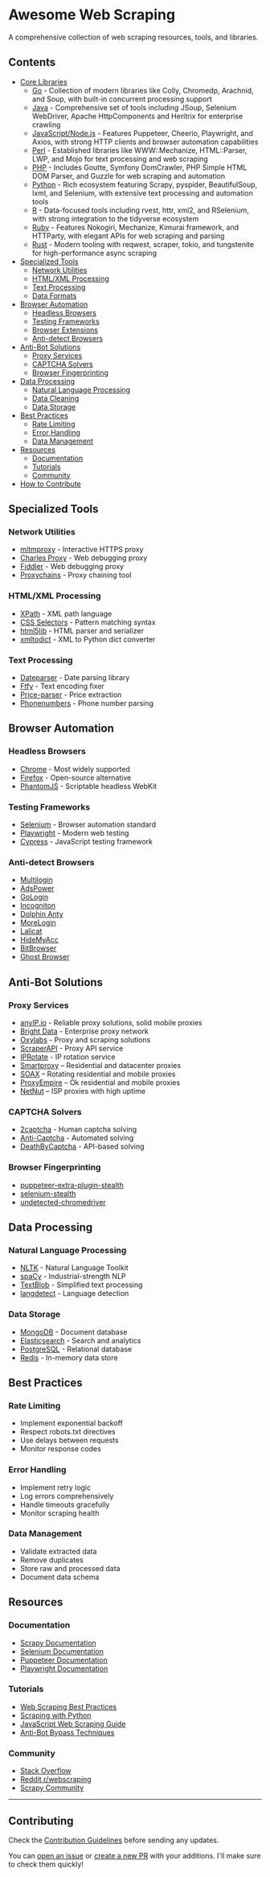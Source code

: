 # Awesome Web Scraping

A comprehensive collection of web scraping resources, tools, and libraries.

## Contents

- [Core Libraries](#core-libraries)
  - [Go](go.md) - Collection of modern libraries like Colly, Chromedp, Arachnid, and Soup, with built-in concurrent processing support
  - [Java](java.md) - Comprehensive set of tools including JSoup, Selenium WebDriver, Apache HttpComponents and Heritrix for enterprise crawling
  - [JavaScript/Node.js](javascript.md) - Features Puppeteer, Cheerio, Playwright, and Axios, with strong HTTP clients and browser automation capabilities
  - [Perl](perl.md) - Established libraries like WWW::Mechanize, HTML::Parser, LWP, and Mojo for text processing and web scraping
  - [PHP](php.md) - Includes Goutte, Symfony DomCrawler, PHP Simple HTML DOM Parser, and Guzzle for web scraping and automation
  - [Python](python.md) - Rich ecosystem featuring Scrapy, pyspider, BeautifulSoup, lxml, and Selenium, with extensive text processing and automation tools
  - [R](r.md) - Data-focused tools including rvest, httr, xml2, and RSelenium, with strong integration to the tidyverse ecosystem
  - [Ruby](ruby.md) - Features Nokogiri, Mechanize, Kimurai framework, and HTTParty, with elegant APIs for web scraping and parsing
  - [Rust](rust.md) - Modern tooling with reqwest, scraper, tokio, and tungstenite for high-performance async scraping
- [Specialized Tools](#specialized-tools)
  - [Network Utilities](#network-utilities)
  - [HTML/XML Processing](#htmlxml-processing)
  - [Text Processing](#text-processing)
  - [Data Formats](#data-formats)
- [Browser Automation](#browser-automation)
  - [Headless Browsers](#headless-browsers)
  - [Testing Frameworks](#testing-frameworks)
  - [Browser Extensions](#browser-extensions)
  - [Anti-detect Browsers](#anti-detect-browsers)
- [Anti-Bot Solutions](#anti-bot-solutions)
  - [Proxy Services](#proxy-services)
  - [CAPTCHA Solvers](#captcha-solvers)
  - [Browser Fingerprinting](#browser-fingerprinting)
- [Data Processing](#data-processing)
  - [Natural Language Processing](#natural-language-processing)
  - [Data Cleaning](#data-cleaning)
  - [Data Storage](#data-storage)
- [Best Practices](#best-practices)
  - [Rate Limiting](#rate-limiting)
  - [Error Handling](#error-handling)
  - [Data Management](#data-management)
- [Resources](#resources)
  - [Documentation](#documentation)
  - [Tutorials](#tutorials)
  - [Community](#community)
- [How to Contribute](#Contributing)

## Specialized Tools

### Network Utilities
* [mitmproxy](https://mitmproxy.org/) - Interactive HTTPS proxy
* [Charles Proxy](https://www.charlesproxy.com/) - Web debugging proxy
* [Fiddler](https://www.telerik.com/fiddler) - Web debugging proxy
* [Proxychains](https://github.com/haad/proxychains) - Proxy chaining tool

### HTML/XML Processing
* [XPath](https://www.w3.org/TR/xpath-31/) - XML path language
* [CSS Selectors](https://www.w3.org/TR/selectors-4/) - Pattern matching syntax
* [html5lib](https://github.com/html5lib/) - HTML parser and serializer
* [xmltodict](https://github.com/martinblech/xmltodict) - XML to Python dict converter

### Text Processing
* [Dateparser](https://github.com/scrapinghub/dateparser) - Date parsing library
* [Ftfy](https://github.com/LuminosoInsight/python-ftfy) - Text encoding fixer
* [Price-parser](https://github.com/scrapinghub/price-parser) - Price extraction
* [Phonenumbers](https://github.com/daviddrysdale/python-phonenumbers) - Phone number parsing

## Browser Automation

### Headless Browsers
* [Chrome](https://www.google.com/chrome/browser/) - Most widely supported
* [Firefox](https://www.mozilla.org/firefox/) - Open-source alternative
* [PhantomJS](https://phantomjs.org/) - Scriptable headless WebKit

### Testing Frameworks
* [Selenium](https://www.selenium.dev/) - Browser automation standard
* [Playwright](https://playwright.dev/) - Modern web testing
* [Cypress](https://www.cypress.io/) - JavaScript testing framework

### Anti-detect Browsers
* [Multilogin](https://multilogin.com)
* [AdsPower ](https://www.adspower.com)
* [GoLogin](https://gologin.com)
* [Incogniton](https://incogniton.com)
* [Dolphin Anty](https://dolphin-anty.com)
* [MoreLogin](https://www.morelogin.com)
* [Lalicat](https://www.lalicat.com)
* [HideMyAcc](https://hidemyacc.com)
* [BitBrowser](https://www.bitbrowser.net)
* [Ghost Browser](https://ghostbrowser.com)

## Anti-Bot Solutions

### Proxy Services
* [anyIP.io](https://anyip.io/) - Reliable proxy solutions, solid mobile proxies
* [Bright Data](https://brightdata.com/) - Enterprise proxy network
* [Oxylabs](https://oxylabs.io/) - Proxy and scraping solutions
* [ScraperAPI](https://www.scraperapi.com/) - Proxy API service
* [IPRotate](https://www.iprotatepro.com/) - IP rotation service
* [Smartproxy](https://smartproxy.com/) – Residential and datacenter proxies
* [SOAX](https://soax.com/) – Rotating residential and mobile proxies
* [ProxyEmpire](https://proxyempire.io/) – Ok residential and mobile proxies
* [NetNut](https://netnut.io/) – ISP proxies with high uptime

### CAPTCHA Solvers
* [2captcha](https://2captcha.com/) - Human captcha solving
* [Anti-Captcha](https://anti-captcha.com/) - Automated solving
* [DeathByCaptcha](https://deathbycaptcha.com/) - API-based solving

### Browser Fingerprinting
* [puppeteer-extra-plugin-stealth](https://github.com/berstend/puppeteer-extra/tree/master/packages/puppeteer-extra-plugin-stealth)
* [selenium-stealth](https://github.com/diprajpatra/selenium-stealth)
* [undetected-chromedriver](https://github.com/ultrafunkamsterdam/undetected-chromedriver)

## Data Processing

### Natural Language Processing
* [NLTK](https://www.nltk.org/) - Natural Language Toolkit
* [spaCy](https://spacy.io/) - Industrial-strength NLP
* [TextBlob](https://textblob.readthedocs.io/) - Simplified text processing
* [langdetect](https://github.com/Mimino666/langdetect) - Language detection

### Data Storage
* [MongoDB](https://www.mongodb.com/) - Document database
* [Elasticsearch](https://www.elastic.co/) - Search and analytics
* [PostgreSQL](https://www.postgresql.org/) - Relational database
* [Redis](https://redis.io/) - In-memory data store

## Best Practices

### Rate Limiting
* Implement exponential backoff
* Respect robots.txt directives
* Use delays between requests
* Monitor response codes

### Error Handling
* Implement retry logic
* Log errors comprehensively
* Handle timeouts gracefully
* Monitor scraping health

### Data Management
* Validate extracted data
* Remove duplicates
* Store raw and processed data
* Document data schema

## Resources

### Documentation
* [Scrapy Documentation](https://docs.scrapy.org/)
* [Selenium Documentation](https://selenium.dev/documentation/)
* [Puppeteer Documentation](https://pptr.dev/)
* [Playwright Documentation](https://playwright.dev/docs/intro)

### Tutorials
* [Web Scraping Best Practices](https://www.scrapehero.com/web-scraping-best-practices/)
* [Scraping with Python](https://realpython.com/web-scraping-101-with-python/)
* [JavaScript Web Scraping Guide](https://www.browserless.io/blog/web-scraping-in-nodejs/)
* [Anti-Bot Bypass Techniques](https://medium.com/@selvaganesh93/how-to-bypass-anti-bot-protection-while-web-scraping-14bb87d1c326)

### Community
* [Stack Overflow](https://stackoverflow.com/questions/tagged/web-scraping)
* [Reddit r/webscraping](https://reddit.com/r/webscraping)
* [Scrapy Community](https://scrapy.org/community/)

---

## Contributing

Check the [Contribution Guidelines](CONTRIBUTING.md) before sending any updates.

You can [open an issue](https://github.com/lukas-bear/awesome-web-scraping/issues) or [create a new PR](https://github.com/lukas-bear/awesome-web-scraping/pulls) with your additions.
I'll make sure to check them quickly!
